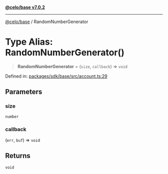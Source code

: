[**@celo/base v7.0.2**](../README.md)

***

[@celo/base](../README.md) / RandomNumberGenerator

# Type Alias: RandomNumberGenerator()

> **RandomNumberGenerator** = (`size`, `callback`) => `void`

Defined in: [packages/sdk/base/src/account.ts:29](https://github.com/celo-org/developer-tooling/blob/master/packages/sdk/base/src/account.ts#L29)

## Parameters

### size

`number`

### callback

(`err`, `buf`) => `void`

## Returns

`void`
